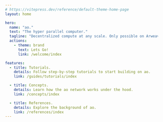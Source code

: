 ```yaml
---
# https://vitepress.dev/reference/default-theme-home-page
layout: home

hero:
  name: "ao."
  text: "The hyper parallel computer."
  tagline: "Decentralized compute at any scale. Only possible on Arweave."
  actions:
    - theme: brand
      text: Lets Go!
      link: /welcome/index

features:
  - title: Tutorials.
    details: Follow step-by-step tutorials to start building on ao.
    link: /guides/tutorials/index

  - title: Concepts.
    details: Learn how the ao network works under the hood.
    link: /concepts/index

  - title: References.
    details: Explore the background of ao.
    link: /references/index
---
```

